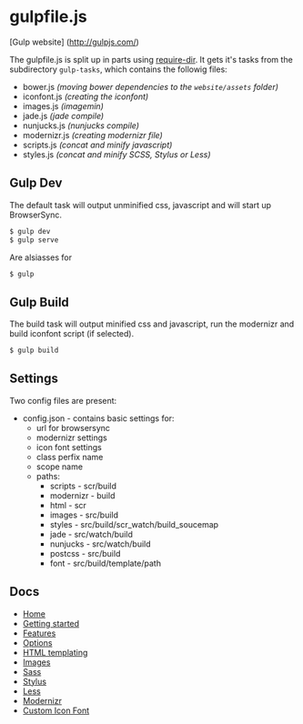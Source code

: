 # gulpfile.js

[Gulp website] (http://gulpjs.com/)

The gulpfile.js is split up in parts using [require-dir]().
It gets it's tasks from the subdirectory `gulp-tasks`, which contains the followig files:

- bower.js _(moving bower dependencies to the `website/assets` folder)_
- iconfont.js _(creating the iconfont)_
- images.js _(imagemin)_
- jade.js _(jade compile)_
- nunjucks.js _(nunjucks compile)_
- modernizr.js _(creating modernizr file)_
- scripts.js _(concat and minify javascript)_
- styles.js _(concat and minify SCSS, Stylus or Less)_

## Gulp Dev

The default task will output unminified css, javascript and will start up BrowserSync.

```sh
$ gulp dev
$ gulp serve
```
Are alsiasses for

```sh
$ gulp
```

## Gulp Build

The build task will output minified css and javascript, run the modernizr and build iconfont script (if selected).

```sh
$ gulp build
```


## Settings

Two config files are present:

- config.json - contains basic settings for:
	- url for browsersync
	- modernizr settings
	- icon font settings
	- class perfix name
	- scope name
	- paths:
		- scripts - scr/build
		- modernizr - build
		- html - scr
		- images - src/build
		- styles - src/build/scr_watch/build_soucemap
		- jade - src/watch/build
		- nunjucks - src/watch/build
		- postcss - src/build
		- font - src/build/template/path


## Docs

- [Home](/README.md)
- [Getting started](/docs/getting-started.md)
- [Features](/docs/features.md)
- [Options](/docs/options.md)
- [HTML templating](/docs/html.md)
- [Images](/docs/images.md)
- [Sass](/docs/sass.md)
- [Stylus](/stylus/stylus.md)
- [Less](/docs/less.md)
- [Modernizr](/docs/modernizr.md)
- [Custom Icon Font](/docs/custom-icon-font.md)
